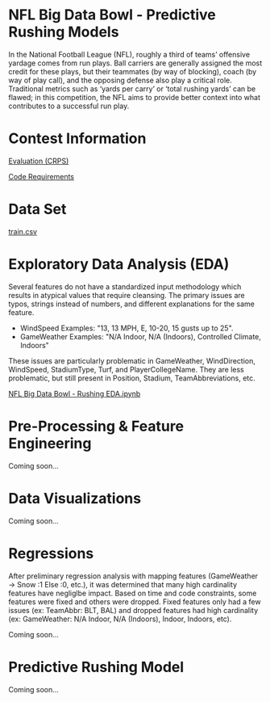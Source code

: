 # NFL Big Data Bowl - Predictive Rushing Models
In the National Football League (NFL), roughly a third of teams’ offensive yardage comes from run plays. Ball carriers are generally assigned the most credit for these plays, but their teammates (by way of blocking), coach (by way of play call), and the opposing defense also play a critical role. Traditional metrics such as ‘yards per carry’ or ‘total rushing yards’ can be flawed; in this competition, the NFL aims to provide better context into what contributes to a successful run play.

# Contest Information

<a href="https://www.kaggle.com/c/nfl-big-data-bowl-2020/overview/evaluation">Evaluation (CRPS)</a>

<a href ="https://www.kaggle.com/c/nfl-big-data-bowl-2020/overview/code-requirements">Code Requirements</a>

# Data Set
<a href="https://www.kaggle.com/c/nfl-big-data-bowl-2020/data">train.csv</a>

# Exploratory Data Analysis (EDA) 

Several features do not have a standardized input methodology which results in atypical values that require cleansing. The primary issues are typos, strings instead of numbers, and different explanations for the same feature.

<UL>
<LI>WindSpeed Examples: "13, 13 MPH, E, 10-20, 15 gusts up to 25". 
<LI>GameWeather Examples: "N/A Indoor, N/A (Indoors), Controlled Climate, Indoors"
</UL>

These issues are particularly problematic in GameWeather, WindDirection, WindSpeed, StadiumType, Turf, and PlayerCollegeName. They are less problematic, but still present in Position, Stadium, TeamAbbreviations, etc. 

<a href="https://github.com/erikw425/NFL_Big_Data_Bowl_Rushing/blob/master/NFL_Rushing_EDA.ipynb">NFL Big Data Bowl - Rushing EDA.ipynb</a>

# Pre-Processing & Feature Engineering

Coming soon...

# Data Visualizations

Coming soon...

# Regressions

After preliminary regression analysis with mapping features (GameWeather -> Snow :1 Else :0, etc.), it was determined that many high cardinality features have negliglbe impact. Based on time and code constraints, some features were fixed and others were dropped. Fixed features only had a few issues (ex: TeamAbbr: BLT, BAL) and dropped features had high cardinality (ex: GameWeather: N/A Indoor, N/A (Indoors), Indoor, Indoors, etc).

Coming soon...

# Predictive Rushing Model

Coming soon...
